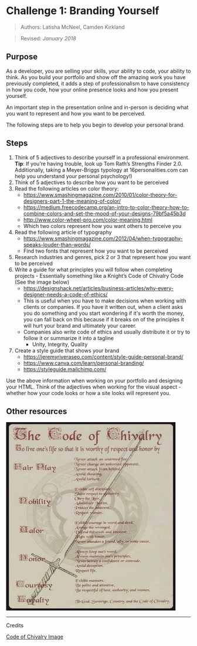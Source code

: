 # Challenge 1: Branding Yourself

> Authors: Latisha McNeel, Camden Kirkland

> Revised: *January 2018*

## Purpose

As a developer, you are selling your skills, your ability to code, your ability to think. As you build your portfolio and show off the amazing work you have previously completed, it adds a step of professionalism to have consistency in how you code, how your online presence looks and how you present yourself.

An important step in the presentation online and in-person is deciding what you want to represent and how you want to be perceived. 

The following steps are to help you begin to develop your personal brand.

## Steps

1. Think of 5 adjectives to describe yourself in a professional environment. **Tip**: If you’re having trouble, look up Tom Rath’s Strengths Finder 2.0. Additionally, taking a Meyer-Briggs typology at 16personalities.com can help you understand your personal psychology!)
2. Think of 5 adjectives to describe how you want to be perceived
3. Read the following articles on color theory:
    * https://www.smashingmagazine.com/2010/01/color-theory-for-designers-part-1-the-meaning-of-color/
    * https://medium.freecodecamp.org/an-intro-to-color-theory-how-to-combine-colors-and-set-the-mood-of-your-designs-79bf5a45b3d
    * http://www.color-wheel-pro.com/color-meaning.html
    * Which two colors represent how you want others to perceive you
4. Read the following article of typography
    * https://www.smashingmagazine.com/2012/04/when-typography-speaks-louder-than-words/
    * Find two fonts that represent how you want to be perceived
5. Research industries and genres, pick 2 or 3 that represent how you want to be perceived 
6. Write a guide for what principles you will follow when completing projects - Essentially something like a Knight’s Code of Chivalry Code (See the image below)
    * https://designshack.net/articles/business-articles/why-every-designer-needs-a-code-of-ethics/
    * This is useful when you have to make decisions when working with clients or companies. If you have it written out, when a client asks you do something and you start wondering if it's worth the money, you can fall back on this because if it breaks on of the principles it will hurt your brand and ultimately your career. 
    * Companies also write code of ethics and usually distribute it or try to follow it or summarize it into a tagline
      * Unity, Integrity, Quality
7. Create a style guide that shows your brand 
    * https://jeremyriveraseo.com/content/style-guide-personal-brand/
    * https://www.canva.com/learn/personal-branding/
    * https://styleguide.mailchimp.com/

Use the above information when working on your portfolio and designing your HTML. Think of the adjectives when working for the visual aspect - whether how your code looks or how a site looks will represent you. 

## Other resources

![Code-Of-Chivalry](code-of-chivalry.jpg)

---

Credits

[Code of Chivalry Image](http://www.medievalchronicles.com/medieval-knights/code-of-chivalry-knights/)